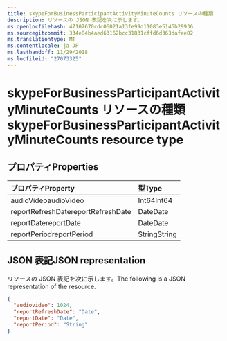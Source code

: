 ```yaml
---
title: skypeForBusinessParticipantActivityMinuteCounts リソースの種類
description: リソースの JSON 表記を次に示します。
ms.openlocfilehash: 47107670cdc06021a13fe99d11083e5145b29936
ms.sourcegitcommit: 334e84b4aed63162bcc31831cffd6d363dafee02
ms.translationtype: MT
ms.contentlocale: ja-JP
ms.lasthandoff: 11/29/2018
ms.locfileid: "27073325"
---
```

# <a name="skypeforbusinessparticipantactivityminutecounts-resource-type"></a><span data-ttu-id="fa08f-103">skypeForBusinessParticipantActivityMinuteCounts リソースの種類</span><span class="sxs-lookup"><span data-stu-id="fa08f-103">skypeForBusinessParticipantActivityMinuteCounts resource type</span></span>

## <a name="properties"></a><span data-ttu-id="fa08f-104">プロパティ</span><span class="sxs-lookup"><span data-stu-id="fa08f-104">Properties</span></span>

| <span data-ttu-id="fa08f-105">プロパティ</span><span class="sxs-lookup"><span data-stu-id="fa08f-105">Property</span></span>          | <span data-ttu-id="fa08f-106">型</span><span class="sxs-lookup"><span data-stu-id="fa08f-106">Type</span></span>   |
| :---------------- | :----- |
| <span data-ttu-id="fa08f-107">audioVideo</span><span class="sxs-lookup"><span data-stu-id="fa08f-107">audioVideo</span></span>        | <span data-ttu-id="fa08f-108">Int64</span><span class="sxs-lookup"><span data-stu-id="fa08f-108">Int64</span></span>  |
| <span data-ttu-id="fa08f-109">reportRefreshDate</span><span class="sxs-lookup"><span data-stu-id="fa08f-109">reportRefreshDate</span></span> | <span data-ttu-id="fa08f-110">Date</span><span class="sxs-lookup"><span data-stu-id="fa08f-110">Date</span></span>   |
| <span data-ttu-id="fa08f-111">reportDate</span><span class="sxs-lookup"><span data-stu-id="fa08f-111">reportDate</span></span>        | <span data-ttu-id="fa08f-112">Date</span><span class="sxs-lookup"><span data-stu-id="fa08f-112">Date</span></span>   |
| <span data-ttu-id="fa08f-113">reportPeriod</span><span class="sxs-lookup"><span data-stu-id="fa08f-113">reportPeriod</span></span>      | <span data-ttu-id="fa08f-114">String</span><span class="sxs-lookup"><span data-stu-id="fa08f-114">String</span></span> |

## <a name="json-representation"></a><span data-ttu-id="fa08f-115">JSON 表記</span><span class="sxs-lookup"><span data-stu-id="fa08f-115">JSON representation</span></span>

<span data-ttu-id="fa08f-116">リソースの JSON 表記を次に示します。</span><span class="sxs-lookup"><span data-stu-id="fa08f-116">The following is a JSON representation of the resource.</span></span>

<!-- {
  "blockType": "resource",
  "@odata.type": "microsoft.graph.skypeForBusinessParticipantActivityMinuteCounts"
} -->

```json
{
  "audiovideo": 1024, 
  "reportRefreshDate": "Date", 
  "reportDate": "Date", 
  "reportPeriod": "String"
}
```
